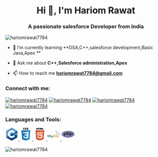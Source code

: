 <h1 align="center">Hi 👋, I'm Hariom Rawat</h1>
<h3 align="center">A passionate salesforce Developer from India</h3>

<p align="left"> <img src="https://komarev.com/ghpvc/?username=hariomrawat7784&label=Profile%20views&color=0e75b6&style=flat" alt="hariomrawat7784" /> </p>

- 🌱 I’m currently learning **DSA,C++,salesforce development,Basic Java,Apex **

- 💬 Ask me about **C++,Salesforce administration,Apex**

- 📫 How to reach me **hariomrawat7784@gmail.com**

<h3 align="left">Connect with me:</h3>
<p align="left">
<a href="https://linkedin.com/in/hariomrawat7784" target="blank"><img align="center" src="https://raw.githubusercontent.com/rahuldkjain/github-profile-readme-generator/master/src/images/icons/Social/linked-in-alt.svg" alt="hariomrawat7784" height="30" width="40" /></a>
<a href="https://instagram.com/hariomrawat7784" target="blank"><img align="center" src="https://raw.githubusercontent.com/rahuldkjain/github-profile-readme-generator/master/src/images/icons/Social/instagram.svg" alt="hariomrawat7784" height="30" width="40" /></a>
<a href="https://www.hackerrank.com/hariomrawat7784" target="blank"><img align="center" src="https://raw.githubusercontent.com/rahuldkjain/github-profile-readme-generator/master/src/images/icons/Social/hackerrank.svg" alt="hariomrawat7784" height="30" width="40" /></a>
<a href="https://www.leetcode.com/hariomrawat7784" target="blank"><img align="center" src="https://raw.githubusercontent.com/rahuldkjain/github-profile-readme-generator/master/src/images/icons/Social/leet-code.svg" alt="hariomrawat7784" height="30" width="40" /></a>
</p>

<h3 align="left">Languages and Tools:</h3>
<p align="left"> <a href="https://www.w3schools.com/cpp/" target="_blank" rel="noreferrer"> <img src="https://raw.githubusercontent.com/devicons/devicon/master/icons/cplusplus/cplusplus-original.svg" alt="cplusplus" width="40" height="40"/> </a> <a href="https://www.w3schools.com/css/" target="_blank" rel="noreferrer"> <img src="https://raw.githubusercontent.com/devicons/devicon/master/icons/css3/css3-original-wordmark.svg" alt="css3" width="40" height="40"/> </a> <a href="https://www.w3.org/html/" target="_blank" rel="noreferrer"> <img src="https://raw.githubusercontent.com/devicons/devicon/master/icons/html5/html5-original-wordmark.svg" alt="html5" width="40" height="40"/> </a> <a href="https://www.mysql.com/" target="_blank" rel="noreferrer"> <img src="https://raw.githubusercontent.com/devicons/devicon/master/icons/mysql/mysql-original-wordmark.svg" alt="mysql" width="40" height="40"/> </a> <a href="https://www.php.net" target="_blank" rel="noreferrer"> <img src="https://raw.githubusercontent.com/devicons/devicon/master/icons/php/php-original.svg" alt="php" width="40" height="40"/> </a> </p>

<p><img align="center" src="https://github-readme-stats.vercel.app/api/top-langs?username=hariomrawat7784&show_icons=true&locale=en&layout=compact" alt="hariomrawat7784" /></p>
